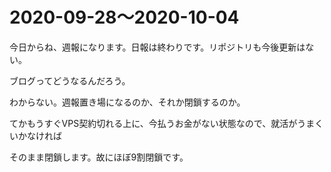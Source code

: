# 2020-09-28〜2020-10-04

今日からね、週報になります。日報は終わりです。リポジトリも今後更新はない。

ブログってどうなるんだろう。

わからない。週報置き場になるのか、それか閉鎖するのか。

てかもうすぐVPS契約切れる上に、今払うお金がない状態なので、就活がうまくいかなければ

そのまま閉鎖します。故にほぼ9割閉鎖です。
